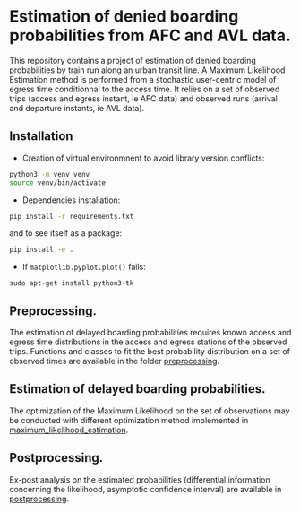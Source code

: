# Estimation of denied boarding probabilities from AFC and AVL data.

This repository contains a project of estimation of denied boarding probabilities by train run along an urban transit line. A Maximum Likelihood Estimation method is performed from a stochastic user-centric model of egress time conditionnal to the access time. It relies on a set of observed trips (access and egress instant, ie AFC data) and observed runs (arrival and departure instants, ie AVL data). 
 
## Installation

- Creation of virtual environmnent to avoid library version conflicts:
```bash
python3 -m venv venv
source venv/bin/activate
```
- Dependencies installation: 
```bash
pip install -r requirements.txt
```
and to see itself as a package:
```bash
pip install -e .
```

- If `matplotlib.pyplot.plot()` fails:
```
sudo apt-get install python3-tk
```

## Preprocessing.

The estimation of delayed boarding probabilities requires known access and egress time distributions in the access and egress stations of the observed trips. Functions and classes to fit the best probability distribution on a set of observed times are available in the folder [preprocessing](f2b/preprocessing/). 

## Estimation of delayed boarding probabilities.

The optimization of the Maximum Likelihood on the set of observations may be conducted with different optimization method implemented in [maximum_likelihood_estimation](f2b/f2b_estimation/maximum_likelihood_estimation.py).


## Postprocessing.
Ex-post analysis on the estimated probabilities (differential information concerning the likelihood, asymptotic confidence interval) are available in [postprocessing](f2b/postprocessing/).